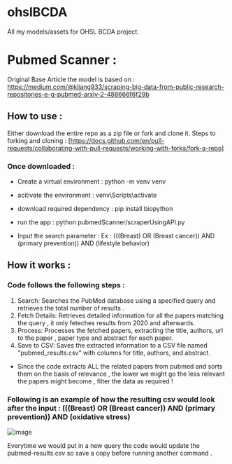 # ohslBCDA
All my models/assets for OHSL BCDA project.


# Pubmed Scanner :

Original Base Article the model is based on : https://medium.com/@kliang933/scraping-big-data-from-public-research-repositories-e-g-pubmed-arxiv-2-488666f6f29b

## How to use :
Either download the entire repo as a zip file or fork and clone it.
Steps to forking and cloning : [https://docs.github.com/en/pull-requests/collaborating-with-pull-requests/working-with-forks/fork-a-repo]

### Once downloaded :
- Create a virtual environment : python -m venv venv

- acitivate the environment : venv\Scripts\activate

- download required dependency : pip install biopython

- run the app : python pubmedScanner/scraperUsingAPI.py

- Input the search parameter : Ex : (((Breast) OR (Breast cancer)) AND (primary prevention)) AND (lifestyle behavior)

## How it works :

### Code follows the following steps :
1. Search: Searches the PubMed database using a specified query and retrieves the total number of results .
2. Fetch Details: Retrieves detailed information for all the papers matching the query , it only feteches results from 2020 and afterwards.
3. Process: Processes the fetched papers, extracting the title, authors, url to the paper , paper type and abstract for each paper.
4. Save to CSV: Saves the extracted information to a CSV file named "pubmed_results.csv" with columns for title, authors, and abstract.

- Since the code extracts ALL the related papers from pubmed and sorts them on the basis of relevance , the lower we might go the less relevant the papers might become , filter the data as required !

### Following is an example of how the resulting csv would look after the input : (((Breast) OR (Breast cancer)) AND (primary prevention)) AND (oxidative stress) 

![image](https://github.com/Yash-29-10-2003/ohslBCDA/assets/89728102/a29d883f-d1db-45d1-8095-e1e37c202795)

Everytime we would put in a new query the code would update the pubmed-results.csv so save a copy before running another command .




